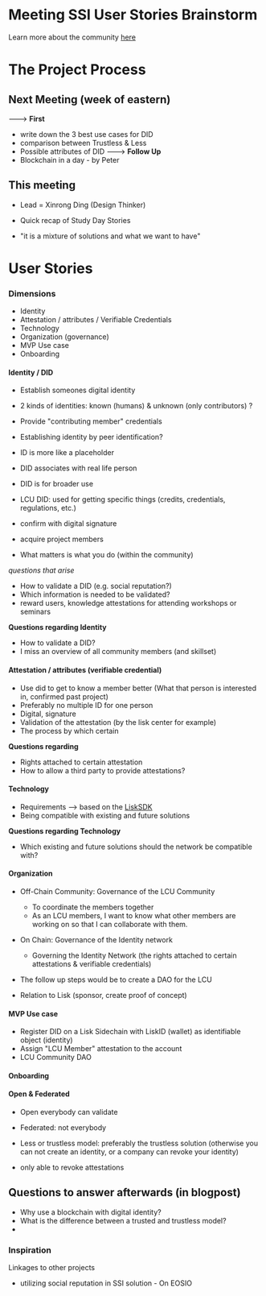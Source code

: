 
# Meeting SSI User Stories Brainstorm
Learn more about the community [here](https://www.liskcenter.io/community/)

# The Project Process

## Next Meeting (week of eastern)
---> **First**
- write down the 3 best use cases for DID
- comparison between Trustless & Less 
- Possible attributes of DID
---> **Follow Up**
- Blockchain in a day - by Peter

## This meeting
* Lead = Xinrong Ding (Design Thinker) 

* Quick recap of Study Day Stories
* "it is a mixture of solutions and what we want to have"

# User Stories
### Dimensions 
* Identity 
* Attestation / attributes / Verifiable Credentials
* Technology
* Organization (governance)
* MVP Use case
* Onboarding

#### Identity / DID
- Establish someones digital identity 
- 2 kinds of identities: known (humans) & unknown (only contributors) ?
- Provide "contributing member" credentials

- Establishing identity by peer identification?
- ID is more like a placeholder
- DID associates with real life person

- DID is for broader use
- LCU DID: used for getting specific things (credits, credentials, regulations, etc.)
- confirm with digital signature
- acquire project members
- What matters is what you do (within the community)

*questions that arise*
- How to validate a DID (e.g. social reputation?) 
- Which information is needed to be validated?
- reward users, knowledge attestations for attending workshops or seminars

**Questions regarding Identity**
- How to validate a DID? 
- I miss an overview of all community members (and skillset)

#### Attestation / attributes (verifiable credential)
- Use did to get to know a member better (What that person is interested in, confirmed past project)
- Preferably no multiple ID for one person
- Digital, signature
- Validation of the attestation (by the lisk center for example)
- The process by which certain 

**Questions regarding**
- Rights attached to certain attestation
- How to allow a third party to provide attestations?

#### Technology
- Requirements --> based on the [LiskSDK](lisk.io)
- Being compatible with existing and future solutions 

**Questions regarding Technology**
- Which existing and future solutions should the network be compatible with?

#### Organization
- Off-Chain Community: Governance of the LCU Community
  - To coordinate the members together
  - As an LCU members, I want to know what other members are working on so that I can collaborate with them.

- On Chain: Governance of the Identity network 
  - Governing the Identity Network (the rights attached to certain attestations & verifiable credentials)

- The follow up steps would be to create a DAO for the LCU 
- Relation to Lisk (sponsor, create proof of concept)

#### MVP Use case
- Register DID on a Lisk Sidechain with LiskID (wallet) as identifiable object (identity)
- Assign "LCU Member" attestation to the account
- LCU Community DAO

#### Onboarding

#### Open & Federated 
- Open everybody can validate 
- Federated: not everybody 

- Less or trustless model: preferably the trustless solution (otherwise you can not create an identity, or a company can revoke your identity)
- only able to revoke attestations



## Questions to answer afterwards (in blogpost)
- Why use a blockchain with digital identity? 
- What is the difference between a trusted and trustless model?
-

### Inspiration
Linkages to other projects
- utilizing social reputation in SSI solution - On EOSIO



